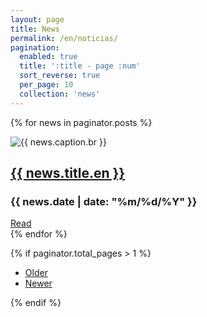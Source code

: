 ```yaml
---
layout: page
title: News
permalink: /en/noticias/
pagination:
  enabled: true
  title: ':title - page :num'
  sort_reverse: true
  per_page: 10
  collection: 'news'
---
```


{% for news in paginator.posts  %}
<div class="card w-100 my-2">
  <div class="card-body">
    <div class="col-md-5 float-md-right mb-2">
      <img class="shadow rounded w-100" src="{{site.baseurl}}{{ news.image }}" alt="{{ news.caption.br }}">
    </div>
    <a class="stretched-link" href="{{site.baseurl}}{{ news.url }}"><h2 style="text-align:left">{{ news.title.en }}</h2></a>
    <h3>{{ news.date | date: "%m/%d/%Y" }}</h3>
    <a class="btn btn-lg btn-primary" href="{{site.baseurl}}{{ news.url }}">Read</a>
  </div>
</div>
{% endfor %}

{% if paginator.total_pages > 1 %}
<nav aria-label="Page navigation example">
  <ul class="pagination justify-content-center">
    <li class="page-item {% unless paginator.next_page %}disabled{% endunless %}">
      <a class="page-link" tabindex="-1" href="{{ paginator.next_page_path | prepend: site.baseurl }}">Older</a>
    </li>
    <!-- <li class="page-item"><a class="page-link" href="#">1</a></li> -->
    <!-- <li class="page-item"><a class="page-link" href="#">2</a></li> -->
    <!-- <li class="page-item"><a class="page-link" href="#">3</a></li> -->
    <li class="page-item {% unless paginator.previous_page %}disabled{% endunless %}">
      <a class="page-link" tabindex="-1" href="{{ paginator.previous_page_path | prepend: site.baseurl }}">Newer</a>
    </li>
  </ul>
</nav>
{% endif %}
